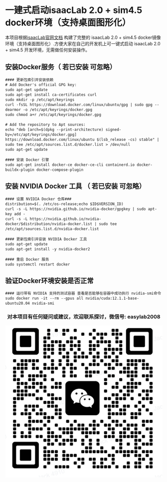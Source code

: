 # 一建式启动isaacLab 2.0 + sim4.5 docker环境（支持桌面图形化）

本项目根据[isaacLab官网文档](https://isaac-sim.github.io/IsaacLab/main/index.html) 构建了完整的 isaacLab 2.0 + sim4.5 docker镜像环境（支持桌面图形化）.方便大家在自己的开发机上可一键式启动 isaacLab 2.0 + sim4.5 开发环境，无需做任何安装操作。



## 安装Docker服务（ 若已安装 可忽略）

```shell
#### 更新包索引并安装依赖
# Add Docker's official GPG key:
sudo apt-get update
sudo apt-get install ca-certificates curl
sudo mkdir -p /etc/apt/keyrings
curl -fsSL https://download.docker.com/linux/ubuntu/gpg | sudo gpg --dearmor -o /etc/apt/keyrings/docker.gpg
sudo chmod a+r /etc/apt/keyrings/docker.gpg

# Add the repository to Apt sources:
echo "deb [arch=$(dpkg --print-architecture) signed-by=/etc/apt/keyrings/docker.gpg] https://download.docker.com/linux/ubuntu $(lsb_release -cs) stable" | sudo tee /etc/apt/sources.list.d/docker.list > /dev/null
sudo apt-get update

#### 安装 Docker 引擎
sudo apt-get install docker-ce docker-ce-cli containerd.io docker-buildx-plugin docker-compose-plugin

```


##  安装 NVIDIA Docker 工具 （ 若已安装 可忽略）

```shell
#### 设置 NVIDIA Docker 仓库###
distribution=$(. /etc/os-release;echo $ID$VERSION_ID)
curl -s -L https://nvidia.github.io/nvidia-docker/gpgkey | sudo apt-key add -
curl -s -L https://nvidia.github.io/nvidia-docker/$distribution/nvidia-docker.list | sudo tee /etc/apt/sources.list.d/nvidia-docker.list

#### 更新包索引并安装 NVIDIA Docker 工具
sudo apt-get update
sudo apt-get install -y nvidia-docker2

#### 重启 Docker 服务
sudo systemctl restart docker

```


## 验证Docker环境安装是否正常
```shell
#### 运行带有 NVIDIA 支持的测试容器 查看是否能够在容器中成功执行 nvidia-smi命令
sudo docker run -it --rm --gpus all nvidia/cuda:12.1.1-base-ubuntu20.04 nvidia-smi
```











<div align="center">

### 对本项目有任何疑问或建议，欢迎联系探讨，微信号: easylab2008

![本地图片](./images/weixin.jpg "项目架构图")

</div>
